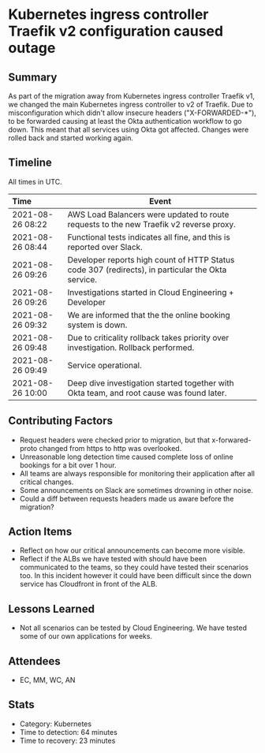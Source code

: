 # Kubernetes ingress controller Traefik v2 configuration caused outage

## Summary

As part of the migration away from Kubernetes ingress controller Traefik v1, we changed the main Kubernetes ingress controller to v2 of Traefik. Due to misconfiguration which didn't allow insecure headers ("X-FORWARDED-*"), to be forwarded causing at least the Okta authentication workflow to go down. This meant that all services using Okta got affected. Changes were rolled back and started working again.

## Timeline

All times in UTC.

| Time             | Event                                                                                             |
| :--------------- | ------------------------------------------------------------------------------------------------- |
| 2021-08-26 08:22 | AWS Load Balancers were updated to route requests to the new Traefik v2 reverse proxy.            |
| 2021-08-26 08:44 | Functional tests indicates all fine, and this is reported over Slack.                             |
| 2021-08-26 09:26 | Developer reports high count of HTTP Status code 307 (redirects), in particular the Okta service. |
| 2021-08-26 09:26 | Investigations started in Cloud Engineering + Developer                                           |
| 2021-08-26 09:32 | We are informed that the the online booking system is down.                                       |
| 2021-08-26 09:48 | Due to criticality rollback takes priority over investigation. Rollback performed.                |
| 2021-08-26 09:49 | Service operational.                                                                              |
| 2021-08-26 10:00 | Deep dive investigation started together with Okta team, and root cause was found later.          |

## Contributing Factors

- Request headers were checked prior to migration, but that x-forwared-proto changed from https to http was overlooked.
- Unreasonable long detection time caused complete loss of online bookings for a bit over 1 hour.
- All teams are always responsible for monitoring their application after all critical changes.
- Some announcements on Slack are sometimes drowning in other noise.
- Could a diff between requests headers made us aware before the migration?

## Action Items

- Reflect on how our critical announcements can become more visible.
- Reflect if the ALBs we have tested with should have been communicated to the teams, so they could have tested their scenarios too. In this incident however it could have been difficult since the down service has Cloudfront in front of the ALB.

## Lessons Learned

- Not all scenarios can be tested by Cloud Engineering. We have tested some of our own applications for weeks.

## Attendees

- EC, MM, WC, AN

## Stats

- Category: Kubernetes
- Time to detection: 64 minutes
- Time to recovery:  23 minutes
